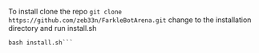 To install clone the repo
```git clone https://github.com/zeb33n/FarkleBotArena.git```
change to the installation directory and run install.sh 
```cd FarkleBotArena/installation
bash install.sh```
